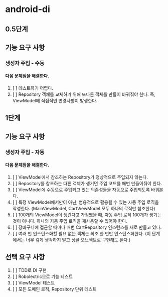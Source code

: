 # android-di

## 0.5단계

## 기능 요구 사항
### 생성자 주입 - 수동
#### 다음 문제점을 해결한다.
1. [ ] 테스트하기 어렵다.
2. [ ] Repository 객체를 교체하기 위해 또다른 객체를 만들어 바꿔줘야 한다. 즉, ViewModel에 직접적인 변경사항이 발생한다.

## 1단계

## 기능 요구 사항
### 생성자 주입 - 자동
#### 다음 문제점을 해결한다.

1. [ ] ViewModel에서 참조하는 Repository가 정상적으로 주입되지 않는다.
2. [ ] Repository를 참조하는 다른 객체가 생기면 주입 코드를 매번 만들어줘야 한다.
3. [ ] ViewModel에 수동으로 주입되고 있는 의존성들을 자동으로 주입되도록 바꿔본다.
4. [ ] 특정 ViewModel에서만이 아닌, 범용적으로 활용될 수 있는 자동 주입 로직을 작성한다. (MainViewModel, CartViewModel 모두 하나의 로직만 참조한다)
5. [ ] 100개의 ViewModel이 생긴다고 가정했을 때, 자동 주입 로직 100개가 생기는 것이 아니다. 하나의 자동 주입 로직을 재사용할 수 있어야 한다.
6. [ ] 장바구니에 접근할 때마다 매번 CartRepository 인스턴스를 새로 만들고 있다.
7. [ ] 여러 번 인스턴스화할 필요 없는 객체는 최초 한 번만 인스턴스화한다. (이 단계에서는 너무 깊게 생각하지 말고 싱글 오브젝트로 구현해도 된다.)

## 선택 요구 사항

1. [ ] TDD로 DI 구현
2. [ ] Robolectric으로 기능 테스트
3. [ ] ViewModel 테스트
4. [ ] 모든 도메인 로직, Repository 단위 테스트